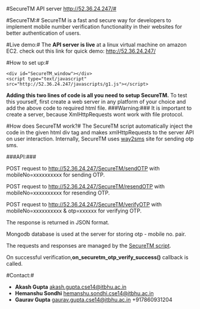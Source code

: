 #SecureTM API server http://52.36.24.247/#

#SecureTM:#
SecureTM is a fast and secure way for developers to implement mobile number verification functionality in their websites for better authentication of users.

#Live demo:#
The **API server is live** at a linux virtual machine on amazon EC2.
check out this link for quick demo:
     http://52.36.24.247/

#How to set up:#

```
<div id="SecureTM_window"></div>
<script type="text/javascript"  src="http://52.36.24.247/javascripts/g1.js"></script>
```


**Adding this two lines of code is all you need to setup SecureTM.**
To test this yourself, first create a web server in any platform of your choice and add the above code to required html file.
###Warning:###
It is important to create a server, because XmlHttpRequests wont work with file protocol.

#How does SecureTM work?#
The SecureTM script automatically inject the code in the given html div tag and makes xmlHttpRequests to the server API on user interaction. Internally, SecureTM uses [way2sms](http://way2sms.com/) site for sending otp sms.

###API:###

POST request to http://52.36.24.247/SecureTM/sendOTP
with mobileNo=xxxxxxxxxx for sending OTP.

POST request to http://52.36.24.247/SecureTM/resendOTP
with mobileNo=xxxxxxxxxx for resending OTP.

POST request to http://52.36.24.247/SecureTM/verifyOTP
with mobileNo=xxxxxxxxxx & otp=xxxxxx for verifying OTP.

The response is returned in JSON format.

Mongodb database is used at the server for storing otp - mobile no. pair.

The requests and responses are managed by the [SecureTM script](http://52.36.24.247/javascripts/g1.js).

On successful verification,**on_securetm_otp_verify_success()** callback is called.



#Contact:#
* **Akash Gupta**       akash.gupta.cse14@itbhu.ac.in
* **Hemanshu Sondhi**   hemanshu.sondhi.cse14@itbhu.ac.in
* **Gaurav Gupta**      gaurav.gupta.cse14@itbhu.ac.in       +917860931204
